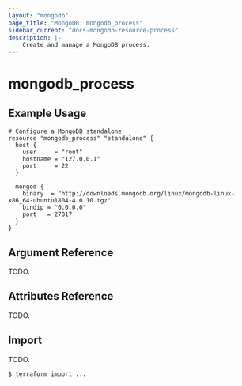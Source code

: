 ```yaml
---
layout: "mongodb"
page_title: "MongoDB: mongodb_process"
sidebar_current: "docs-mongodb-resource-process"
description: |-
    Create and manage a MongoDB process.
---
```


# mongodb\_process

## Example Usage

```hcl
# Configure a MongoDB standalone
resource "mongodb_process" "standalone" {
  host {
    user     = "root"
    hostname = "127.0.0.1"
    port     = 22
  }

  mongod {
    binary  = "http://downloads.mongodb.org/linux/mongodb-linux-x86_64-ubuntu1804-4.0.10.tgz"
    bindip = "0.0.0.0"
    port   = 27017
  }
}
```

## Argument Reference

TODO.

## Attributes Reference

TODO.

## Import

TODO.

```
$ terraform import ...
```
